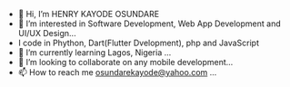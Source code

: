 - 👋 Hi, I’m HENRY KAYODE OSUNDARE
- 👀 I’m interested in Software Development, Web App Development and UI/UX Design...
- I code in Phython, Dart(Flutter Dvelopment), php and JavaScript
- 🌱 I’m currently learning Lagos, Nigeria ...
- 💞️ I’m looking to collaborate on  any mobile development...
- 📫 How to reach me osundarekayode@yahoo.com ...

<!---
enricay/enricay is a ✨ special ✨ repository because its `README.md` (this file) appears on your GitHub profile.
You can click the Preview link to take a look at your changes.
--->
